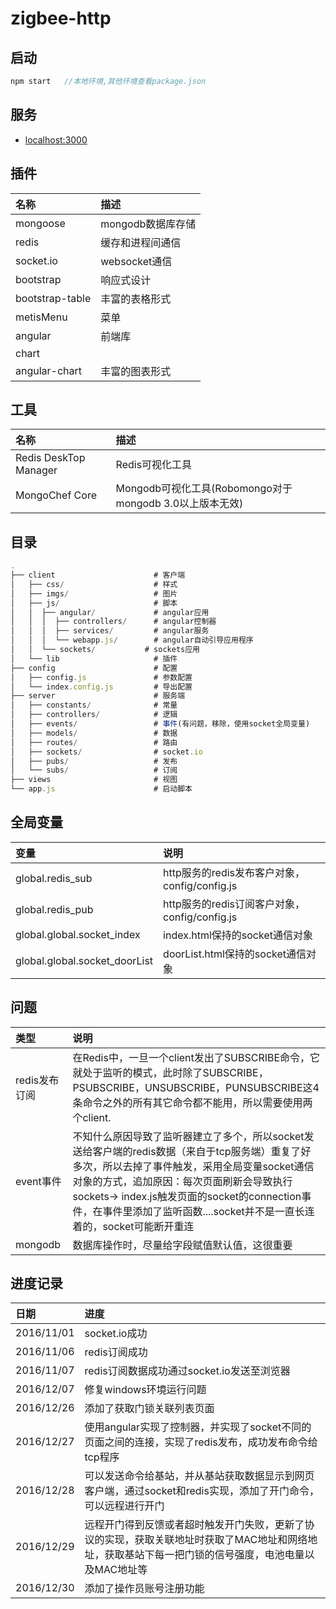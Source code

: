 ﻿# zigbee-http

## 启动

```javascript
npm start   //本地环境,其他环境查看package.json
```

## 服务

- [localhost:3000](localhost:3000)


## 插件

| 名称      |     描述 |
| :-------- | :--------|
| mongoose    |   mongodb数据库存储 |
| redis    |   缓存和进程间通信 |
| socket.io    |   websocket通信 |
| bootstrap    |   响应式设计 |
| bootstrap-table    |   丰富的表格形式 |
| metisMenu   |   菜单 |
| angular   |   前端库 |
| chart | |
| angular-chart   |   丰富的图表形式 |

## 工具

| 名称      |     描述 |
| :-------- | :--------|
| Redis DeskTop Manager | Redis可视化工具 |
| MongoChef Core   |   Mongodb可视化工具(Robomongo对于mongodb 3.0以上版本无效) |


## 目录

```javascript
.
├── client                      # 客户端
│   ├── css/                    # 样式
│   ├── imgs/                   # 图片
│   ├── js/                     # 脚本
│   │  ├── angular/             # angular应用
│   │  │  ├── controllers/   	# angular控制器
│   │  │  ├── services/	        # angular服务
│   │  │  └── webapp.js/	 	# angular自动引导应用程序
│   │  └── sockets/			  # sockets应用
│   └── lib                     # 插件
├── config                      # 配置
│   ├── config.js               # 参数配置
│   └── index.config.js         # 导出配置
├── server                      # 服务端
│   ├── constants/              # 常量
│   ├── controllers/            # 逻辑
│   ├── events/                 # 事件(有问题，移除，使用socket全局变量)
│   ├── models/                 # 数据
│   ├── routes/                 # 路由
│   ├── sockets/                # socket.io
│   ├── pubs/                   # 发布
│   └── subs/                   # 订阅
├── views                       # 视图
└── app.js                      # 启动脚本

```


## 全局变量
| 变量   			|     说明 |
| :-------- 			| :--------|
|  global.redis_sub 		|  http服务的redis发布客户对象，config/config.js |
|  global.redis_pub 		|  http服务的redis订阅客户对象，config/config.js |
|  global.global.socket_index 	|  index.html保持的socket通信对象 |
|  global.global.socket_doorList|  doorList.html保持的socket通信对象 |




## 问题

| 类型      |     说明 |
| :-------- | :--------|
| redis发布订阅    |  在Redis中，一旦一个client发出了SUBSCRIBE命令，它就处于监听的模式，此时除了SUBSCRIBE， PSUBSCRIBE，UNSUBSCRIBE，PUNSUBSCRIBE这4条命令之外的所有其它命令都不能用，所以需要使用两个client. |
| event事件   |  不知什么原因导致了监听器建立了多个，所以socket发送给客户端的redis数据（来自于tcp服务端）重复了好多次，所以去掉了事件触发，采用全局变量socket通信对象的方式，追加原因：每次页面刷新会导致执行sockets-> index.js触发页面的socket的connection事件，在事件里添加了监听函数....socket并不是一直长连着的，socket可能断开重连 |
| mongodb   | 数据库操作时，尽量给字段赋值默认值，这很重要 |



## 进度记录

| 日期      |     进度 |
| :-------- | :--------|
| 2016/11/01    |  socket.io成功 |
| 2016/11/06    |  redis订阅成功 |
| 2016/11/07    |  redis订阅数据成功通过socket.io发送至浏览器 |
| 2016/12/07    |  修复windows环境运行问题 |
| 2016/12/26    |  添加了获取门锁关联列表页面 |
| 2016/12/27    |  使用angular实现了控制器，并实现了socket不同的页面之间的连接，实现了redis发布，成功发布命令给tcp程序 |
| 2016/12/28    |  可以发送命令给基站，并从基站获取数据显示到网页客户端，通过socket和redis实现，添加了开门命令，可以远程进行开门 |
| 2016/12/29    |  远程开门得到反馈或者超时触发开门失败，更新了协议的实现，获取关联地址时获取了MAC地址和网络地址，获取基站下每一把门锁的信号强度，电池电量以及MAC地址等 |
| 2016/12/30    |  添加了操作员账号注册功能 |


